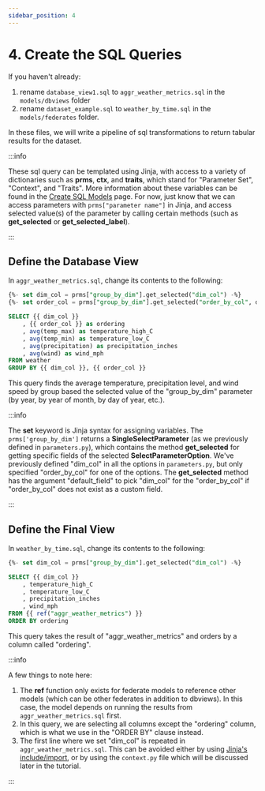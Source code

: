```yaml
---
sidebar_position: 4
---
```


# 4. Create the SQL Queries

If you haven't already:
1. rename `database_view1.sql` to `aggr_weather_metrics.sql` in the `models/dbviews` folder
2. rename `dataset_example.sql` to `weather_by_time.sql` in the `models/federates` folder.

In these files, we will write a pipeline of sql transformations to return tabular results for the dataset. 

:::info

These sql query can be templated using Jinja, with access to a variety of dictionaries such as **prms**, **ctx**, and **traits**, which stand for "Parameter Set", "Context", and "Traits". More information about these variables can be found in the [Create SQL Models](../topics/models-sql) page. For now, just know that we can access parameters with `prms["parameter name"]` in Jinja, and access selected value(s) of the parameter by calling certain methods (such as **get_selected** or **get_selected_label**).

:::

## Define the Database View

In `aggr_weather_metrics.sql`, change its contents to the following:

```sql
{%- set dim_col = prms["group_by_dim"].get_selected("dim_col") -%}
{%- set order_col = prms["group_by_dim"].get_selected("order_by_col", default_field="dim_col") -%}

SELECT {{ dim_col }}
    , {{ order_col }} as ordering
    , avg(temp_max) as temperature_high_C
    , avg(temp_min) as temperature_low_C
    , avg(precipitation) as precipitation_inches
    , avg(wind) as wind_mph
FROM weather
GROUP BY {{ dim_col }}, {{ order_col }}
```

This query finds the average temperature, precipitation level, and wind speed by group based the selected value of the "group_by_dim" parameter (by year, by year of month, by day of year, etc.).

:::info

The **set** keyword is Jinja syntax for assigning variables. The `prms['group_by_dim']` returns a **SingleSelectParameter** (as we previously defined in `parameters.py`), which contains the method **get_selected** for getting specific fields of the selected **SelectParameterOption**. We've previously defined "dim_col" in all the options in `parameters.py`, but only specified "order_by_col" for one of the options. The **get_selected** method has the argument "default_field" to pick "dim_col" for the "order_by_col" if "order_by_col" does not exist as a custom field.

:::

## Define the Final View

In `weather_by_time.sql`, change its contents to the following:

```sql
{%- set dim_col = prms["group_by_dim"].get_selected("dim_col") -%}

SELECT {{ dim_col }}
    , temperature_high_C
    , temperature_low_C
    , precipitation_inches
    , wind_mph
FROM {{ ref("aggr_weather_metrics") }}
ORDER BY ordering
```

This query takes the result of "aggr_weather_metrics" and orders by a column called "ordering".

:::info

A few things to note here:

1. The **ref** function only exists for federate models to reference other models (which can be other federates in addition to dbviews). In this case, the model depends on running the results from `aggr_weather_metrics.sql` first.
2. In this query, we are selecting all columns except the "ordering" column, which is what we use in the "ORDER BY" clause instead.
3. The first line where we set "dim_col" is repeated in `aggr_weather_metrics.sql`. This can be avoided either by using [Jinja's include/import], or by using the `context.py` file which will be discussed later in the tutorial.

:::

[Jinja's include/import]: https://ttl255.com/jinja2-tutorial-part-6-include-and-import/
